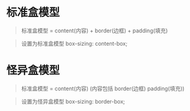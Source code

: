 # 标准盒模型

> 标准盒模型 = content(内容) + border(边框) + padding(填充)

> 设置为标准盒模型 box-sizing: content-box;

# 怪异盒模型

> 标准盒模型 = content(内容) (内容包括 border(边框) padding(填充))

> 设置为怪异盒模型 box-sizing: border-box;
